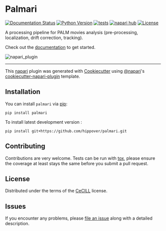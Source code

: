 # Palmari

[![Documentation Status](https://readthedocs.org/projects/palmari/badge/?version=latest)](https://palmari.readthedocs.io/en/latest/?badge=latest)
[![Python Version](https://img.shields.io/pypi/pyversions/palmari.svg?color=green)](https://python.org)
[![tests](https://github.com/hippover/palmari/workflows/tests/badge.svg)](https://github.com/hippover/palmari/actions)
[![napari hub](https://img.shields.io/endpoint?url=https://api.napari-hub.org/shields/palmari)](https://napari-hub.org/plugins/palmari)
[![License](https://img.shields.io/pypi/l/palmari.svg?color=green)](https://github.com/hippover/palmari/raw/main/LICENSE)

A processing pipeline for PALM movies analysis (pre-processing, localization, drift correction, tracking).

Check out the [documentation] to get started.

![napari_plugin](docs/images/plugin_steps.png "Fine-tune your pipelines on a movie, run it on a batch easily !")

----------------------------------

This [napari] plugin was generated with [Cookiecutter] using [@napari]'s [cookiecutter-napari-plugin] template.

<!--
Don't miss the full getting started guide to set up your new package:
https://github.com/napari/cookiecutter-napari-plugin#getting-started

and review the napari docs for plugin developers:
https://napari.org/plugins/stable/index.html
-->

## Installation

You can install `palmari` via [pip]:

    pip install palmari



To install latest development version :

    pip install git+https://github.com/hippover/palmari.git


## Contributing

Contributions are very welcome. Tests can be run with [tox], please ensure
the coverage at least stays the same before you submit a pull request.

## License

Distributed under the terms of the [CeCILL] license.

## Issues

If you encounter any problems, please [file an issue] along with a detailed description.

[napari]: https://github.com/napari/napari
[Cookiecutter]: https://github.com/audreyr/cookiecutter
[@napari]: https://github.com/napari
[MIT]: http://opensource.org/licenses/MIT
[BSD-3]: http://opensource.org/licenses/BSD-3-Clause
[GNU GPL v3.0]: http://www.gnu.org/licenses/gpl-3.0.txt
[GNU LGPL v3.0]: http://www.gnu.org/licenses/lgpl-3.0.txt
[Apache Software License 2.0]: http://www.apache.org/licenses/LICENSE-2.0
[Mozilla Public License 2.0]: https://www.mozilla.org/media/MPL/2.0/index.txt
[cookiecutter-napari-plugin]: https://github.com/napari/cookiecutter-napari-plugin

[file an issue]: https://github.com/hippover/palmari/issues

[napari]: https://github.com/napari/napari
[tox]: https://tox.readthedocs.io/en/latest/
[pip]: https://pypi.org/project/pip/
[PyPI]: https://pypi.org/
[CeCILL]: http://cecill.info/index.en.html
[documentation]: https://palmari.readthedocs.io/en/latest/
